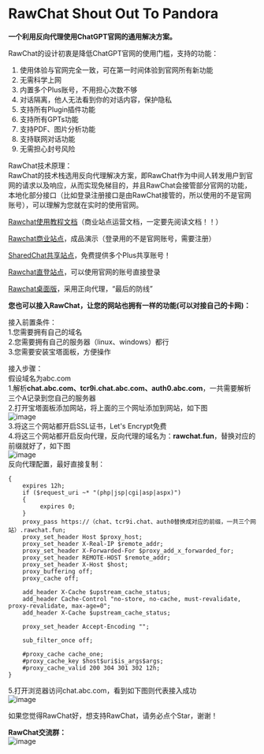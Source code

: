# RawChat Shout Out To Pandora 
**一个利用反向代理使用ChatGPT官网的通用解决方案。**

RawChat的设计初衷是降低ChatGPT官网的使用门槛，支持的功能：  
1. 使用体验与官网完全一致，可在第一时间体验到官网所有新功能
2. 无需科学上网
3. 内置多个Plus账号，不用担心次数不够
4. 对话隔离，他人无法看到你的对话内容，保护隐私
5. 支持所有Plugin插件功能
6. 支持所有GPTs功能
7. 支持PDF、图片分析功能
8. 支持联网对话功能
9. 无需担心封号风险

RawChat技术原理：  
RawChat的技术栈选用反向代理解决方案，即RawChat作为中间人转发用户到官网的请求以及响应，从而实现免梯目的，并且RawChat会接管部分官网的功能，本地化部分接口（比如登录注册接口是由RawChat接管的，所以使用的不是官网账号），可以理解为您就在实时的使用官网。

[Rawchat使用教程文档](https://gqetpw6dpfw.feishu.cn/docx/Jc6idZvtRoEvxQxiF9Fcu4Hun8e)（商业站点运营文档，一定要先阅读文档！！）  

[Rawchat商业站点](https://chat.openai.fo)，成品演示（登录用的不是官网账号，需要注册）

[SharedChat共享站点](https://sharedchat.cn/shared.html)，免费提供多个Plus共享账号！  

[Rawchat直登站点](https://chat.rawchat.cc)，可以使用官网的账号直接登录

[Rawchat桌面版](https://t0svlmehz1v.feishu.cn/docx/UvWJd3e0Yozgt0xxXaXcW4uAnuf)，采用正向代理，“最后的防线”

**您也可以接入RawChat，让您的网站也拥有一样的功能(可以对接自己的卡网)：**

接入前置条件：  
1.您需要拥有自己的域名  
2.您需要拥有自己的服务器（linux、windows）都行  
3.您需要安装宝塔面板，方便操作  

接入步骤：  
假设域名为abc.com  
1.解析**chat.abc.com、tcr9i.chat.abc.com、auth0.abc.com**，一共需要解析三个A记录到您自己的服务器  
2.打开宝塔面板添加网站，将上面的三个网址添加到网站，如下图  
![image](https://github.com/RawChat/RawChat/assets/157953998/7cbb5ba3-d786-42c0-b29d-da766ca15f0b)  
3.将这三个网站都开启SSL证书，Let's Encrypt免费  
4.将这三个网站都开启反向代理，反向代理的域名为：**rawchat.fun**，替换对应的前缀就好了，如下图  
![image](https://github.com/RawChat/RawChat/assets/157953998/37856ca0-b533-4236-80f0-f4485bae5d64)  
反向代理配置，最好直接复制：  
```location /
{
    expires 12h;
    if ($request_uri ~* "(php|jsp|cgi|asp|aspx)")
    {
         expires 0;
    }
    proxy_pass https://（chat、tcr9i.chat、auth0替换成对应的前缀，一共三个网站）.rawchat.fun;
    proxy_set_header Host $proxy_host;
    proxy_set_header X-Real-IP $remote_addr;
    proxy_set_header X-Forwarded-For $proxy_add_x_forwarded_for;
    proxy_set_header REMOTE-HOST $remote_addr;
    proxy_set_header X-Host $host;
    proxy_buffering off;
    proxy_cache off;

    add_header X-Cache $upstream_cache_status;
    add_header Cache-Control "no-store, no-cache, must-revalidate, proxy-revalidate, max-age=0";
	add_header X-Cache $upstream_cache_status;

    proxy_set_header Accept-Encoding "";
	
    sub_filter_once off;

    #proxy_cache cache_one;
    #proxy_cache_key $host$uri$is_args$args;
    #proxy_cache_valid 200 304 301 302 12h;
}
```  
5.打开浏览器访问chat.abc.com，看到如下图则代表接入成功  
![image](https://github.com/RawChat/RawChat/assets/157953998/8c1b6e9d-9306-4780-a006-47f6087f012c)

如果您觉得RawChat好，想支持RawChat，请务必点个Star，谢谢！

**RawChat交流群：**  
![image](https://github.com/RawChat/RawChat/assets/157953998/b9c1572b-d9f8-4add-a48b-dc0f9239d8b0)
